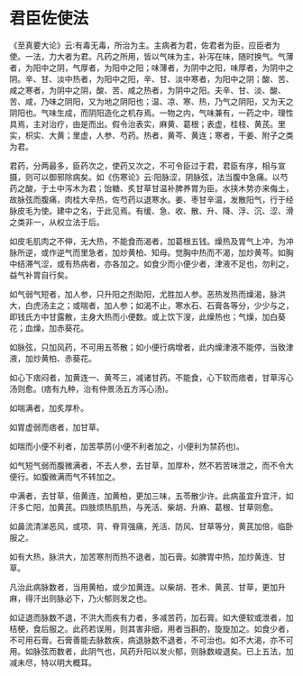 # 君臣佐使法


《至真要大论》云∶有毒无毒，所治为主。主病者为君，佐君者为臣，应臣者为使。一法，力大者为君。凡药之所用，皆以气味为主，补泻在味，随时换气。气薄者，为阳中之阴，气厚者，为阳中之阳；味薄者，为阴中之阳，味厚者，为阴中之阴。辛、甘、淡中热者，为阳中之阳，辛、甘、淡中寒者，为阳中之阴；酸、苦、咸之寒者，为阴中之阴，酸、苦、咸之热者，为阴中之阳。夫辛、甘、淡、酸、苦、咸，乃味之阴阳，又为地之阴阳也；温、凉、寒、热，乃气之阴阳，又为天之阴阳也。气味生成，而阴阳造化之机存焉。一物之内，气味兼有，一药之中，理性具焉，主对治疗，由是而出。假令治表实，麻黄、葛根；表虚，桂枝、黄芪。里实，枳实、大黄；里虚，人参、芍药。热者，黄芩、黄连；寒者，干姜、附子之类为君。

君药，分两最多，臣药次之，使药又次之，不可令臣过于君，君臣有序，相与宣摄，则可以御邪除病矣。如《伤寒论》云∶阳脉涩，阴脉弦，法当腹中急痛。以芍药之酸，于土中泻木为君；饴糖、炙甘草甘温补脾养胃为臣。水挟木势亦来侮土，故脉弦而腹痛，肉桂大辛热，佐芍药以退寒水。姜、枣甘辛温，发散阳气，行于经脉皮毛为使。建中之名，于此见焉。有缓、急、收、散、升、降、浮、沉、涩、滑之类非一，从权立法于后。

如皮毛肌肉之不伸，无大热，不能食而渴者，加葛根五钱。燥热及胃气上冲，为冲脉所逆，或作逆气而里急者，加炒黄柏、知母。觉胸中热而不渴，加炒黄芩。如胸中结滞气涩，或有热病者，亦各加之。如食少而小便少者，津液不足也，勿利之，益气补胃自行矣。

如气弱气短者，加人参，只升阳之剂助阳，尤胜加人参。恶热发热而燥渴，脉洪大，白虎汤主之；或喘者，加人参；如渴不止，寒水石、石膏各等分，少少与之，即钱氏方中甘露散，主身大热而小便数。或上饮下溲，此燥热也；气燥，加白葵花；血燥，加赤葵花。

如脉弦，只加风药，不可用五苓散；如小便行病增者，此内燥津液不能停，当致津液，加炒黄柏、赤葵花。

如心下痞闷者，加黄连一、黄芩三，减诸甘药。不能食，心下软而痞者，甘草泻心汤则愈。(痞有九种，治有仲景汤五方泻心汤)。

如喘满者，加炙厚朴。

如胃虚弱而痞者，加甘草。

如喘而小便不利者，加苦葶苈(小便不利者加之，小便利为禁药也)。

如气短气弱而腹微满者，不去人参，去甘草，加厚朴，然不若苦味泄之，而不令大便行。如腹微满而气不转加之。

中满者，去甘草，倍黄连，加黄柏，更加三味，五苓散少许。此病虽宜升宜汗，如汗多亡阳，加黄芪。四肢烦热肌热，与羌活、柴胡、升麻、葛根、甘草则愈。

如鼻流清涕恶风，或项、背、脊背强痛，羌活、防风、甘草等分，黄芪加倍，临卧服之。

如有大热，脉洪大，加苦寒剂而热不退者，加石膏。如脾胃中热，加炒黄连、甘草。

凡治此病脉数者，当用黄柏，或少加黄连。以柴胡、苍术、黄芪、甘草，更加升麻，得汗出则脉必下，乃火郁则发之也。

如证退而脉数不退，不洪大而疾有力者，多减苦药，加石膏。如大便软或泄者，加桔梗，食后服之。此药若误用，则其害非细，用者当斟酌，旋旋加之。如食少者，不可用石膏。石膏善能去脉数疾，病退脉数不退者，不可治也。如不大渴，亦不可用。如脉弦而数者，此阴气也，风药升阳以发火郁，则脉数峻退矣。已上五法，加减未尽，特以明大概耳。